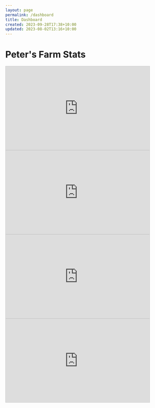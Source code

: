 ```yaml
---
layout: page
permalink: /dashboard
title: Dashboard
created: 2023-09-28T17:38+10:00
updated: 2023-08-02T13:16+10:00
---
```

# Peter's Farm Stats
<iframe width="450" height="260" style="border: 1px solid #cccccc;" src="https://thingspeak.com/channels/2222177/charts/1?bgcolor=%23ffffff&color=%23d62020&days=1&dynamic=true&max=100&min=0&results=10&title=Soil+Moisture&type=spline&yaxis=Moisture+Level+%28%25%29&yaxismax=100&yaxismin=0"></iframe>
<iframe width="450" height="260" style="border: 1px solid #cccccc;" src="https://thingspeak.com/channels/2222177/charts/2?bgcolor=%23ffffff&color=%23d62020&days=1&dynamic=true&results=10&title=Nitrogen+Levels&type=spline&yaxis=Nitrogen+Level+%28mg%2Fkg%29"></iframe>
<iframe width="450" height="260" style="border: 1px solid #cccccc;" src="https://thingspeak.com/channels/2222177/charts/3?bgcolor=%23ffffff&color=%23d62020&days=1&dynamic=true&results=10&title=Phosphorus+Levels&type=spline&yaxis=Phosphorus+Level+%28mg%2Fkg%29"></iframe> 
<iframe width="450" height="260" style="border: 1px solid #cccccc;" src="https://thingspeak.com/channels/2222177/charts/4?bgcolor=%23ffffff&color=%23d62020&days=1&dynamic=true&results=10&title=Potassium+Levels&type=spline&yaxis=Potassium+Level+%28mg%2Fkg%29"></iframe>
